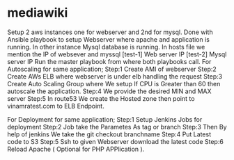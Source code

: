 # mediawiki
Setup 2 aws instances one for webserver and 2nd for mysql.
Done with Ansible playbook to setup Webserver where apache and application is running.
In other instance Mysql database is running.
In hosts file we mention the IP of websever and myssql
[test-1]
Web server IP
[test-2]
Mysql server IP
Run the master playbook from where both playbooks call.
For Autoscaling for same application;
Step:1 Create AMI of webserver 
Step:2 Create AWs ELB where webserver is under elb handling the request
Step:3 Create Auto Scaling Group where We setup If CPU is Greater than 60 then autoscale the application.
Step:4 We provide the desired MIN and MAX server
Step:5 In route53 We create the Hosted zone then point to vinamratest.com to ELB Endpoint.

For Deployment for same application;
Step:1 Setup Jenkins Jobs for deployment
Step:2 Job take the Parametes As tag or branch 
Step:3 Then By help of jenkins We take the git checkout branchname 
Step:4 Put Latest code to S3
Step:5 Ssh to given Webserver download the latest code
Step:6 Reload Apache ( Optional for PHP APPlication ).
